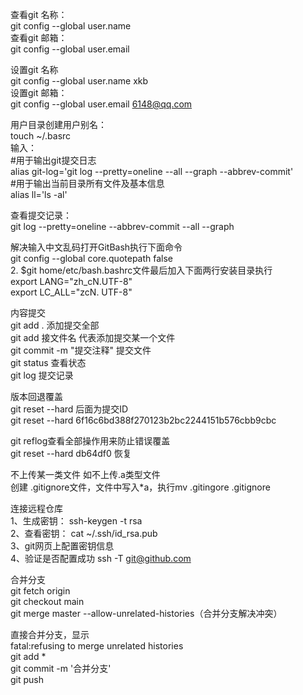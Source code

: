 查看git 名称：  
git config --global user.name  
查看git 邮箱：  
git config --global user.email  
  
设置git 名称  
git config --global user.name xkb  
设置git 邮箱：  
git config --global user.email 6148@qq.com  
  
用户目录创建用户别名：  
touch ~/.basrc  
输入：  
#用于输出git提交日志  
alias git-log='git log --pretty=oneline --all --graph --abbrev-commit'  
#用于输出当前目录所有文件及基本信息  
alias  ll='ls -al'  
  
查看提交记录：  
 git log --pretty=oneline --abbrev-commit --all --graph  
  

解决输入中文乱码打开GitBash执行下面命令  
git config --global core.quotepath false  
2. $git home/etc/bash.bashrc文件最后加入下面两行安装目录执行  
export LANG="zh_cN.UTF-8"   
export LC_ALL="zcN. UTF-8"  
  
  
内容提交  
git add .  添加提交全部  
git add 接文件名  代表添加提交某一个文件  
git commit -m "提交注释" 提交文件  
git status 查看状态  
git log 提交记录  
    
版本回退覆盖  
git reset --hard 后面为提交ID  
git reset --hard 6f16c6bd388f270123b2bc2244151b576cbb9cbc  
  
 git reflog查看全部操作用来防止错误覆盖  
git reset --hard db64df0 恢复  
  
  
不上传某一类文件  如不上传.a类型文件  
创建 .gitignore文件，文件中写入*a，执行mv .gitingore .gitignore  
  
连接远程仓库  
1、生成密钥： ssh-keygen -t rsa  
2、查看密钥： cat ~/.ssh/id_rsa.pub  
3、git网页上配置密钥信息  
4、验证是否配置成功 ssh -T git@github.com  
  
  
合并分支  
git fetch origin  
git checkout main  
git merge master --allow-unrelated-histories（合并分支解决冲突）  
  
直接合并分支，显示  
fatal:refusing to merge unrelated histories  
git add *  
git commit -m '合并分支'  
git push  



